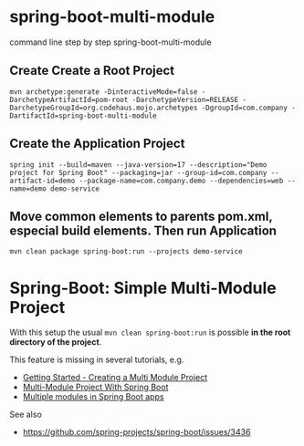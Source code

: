 # spring-boot-multi-module
command line step by step spring-boot-multi-module


## Create Create a Root Project
```
mvn archetype:generate -DinteractiveMode=false -DarchetypeArtifactId=pom-root -DarchetypeVersion=RELEASE -DarchetypeGroupId=org.codehaus.mojo.archetypes -DgroupId=com.company -DartifactId=spring-boot-multi-module
```
## Create the Application Project
```
spring init --build=maven --java-version=17 --description="Demo project for Spring Boot" --packaging=jar --group-id=com.company --artifact-id=demo --package-name=com.company.demo --dependencies=web --name=demo demo-service
```

## Move common elements to parents pom.xml, especial build elements. Then run Application
```
mvn clean package spring-boot:run --projects demo-service
```



# Spring-Boot: Simple Multi-Module Project

With this setup the usual `mvn clean spring-boot:run` is possible **in the root directory of the project**.

This feature is missing in several tutorials, e.g.

* [Getting Started - Creating a Multi Module Project](https://spring.io/guides/gs/multi-module/)
* [Multi-Module Project With Spring Boot](https://www.baeldung.com/spring-boot-multiple-modules)
* [Multiple modules in Spring Boot apps](https://blog.frankel.ch/multiple-modules-spring-boot-apps/)

See also

* https://github.com/spring-projects/spring-boot/issues/3436

